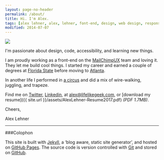 ```yaml
---
layout: page-no-header
permalink: /about/
title: Hi. I'm Alex.
tags: [alex lehner, alex, lehner, font-end, design, web design, responsive, blog, minimalism, usability, ui, ux]
modified: 2014-07-07
---
```


<img src="{{ site.url }}/images/alex-lehner-about.jpg">

I'm passionate about design, code, accessibility, and learning new things.

I am proudly working as a front-end on the [MailChimpUX](https://twitter.com/mailchimpux) team and loving it. They let me build cool things. I started my career and earned a couple of degrees at [Florida State](http://fsu.edu/ "FSU Website") before moving to [Atlanta](http://mailchimp.com/about/atlanta/).

In another life I performed in [a circus](http://circus.fsu.edu/ "FSU Flying High Circus Website") and did a mix of wire-walking, juggling, and trapeze.

Find me on [Twitter](https://twitter.com/AlexJLehner "Alex on Twitter"), [Linkedin](http://linkedin.com/in/ajlehner "Alex on LinkedIn"), at [alex@lifelikegeek.com](mailto:alex@lifelikegeek.com), or [download my resume]({{ site.url }}/assets/AlexLehner-Resume2017.pdf) *(PDF 1.7MB)*.

Cheers,

Alex Lehner

<hr>

###Colophon

This site is built with [Jekyll](https://github.com/mojombo/jekyll), a ‘blog aware, static site generator’, and hosted on [GitHub Pages](http://pages.github.com/). The source code is version controlled with [Git](http://git-scm.com/) and stored on [GitHub](https://github.com/alexlehner/).
